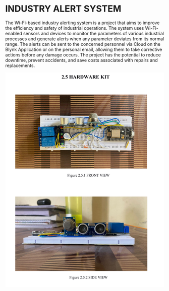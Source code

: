 # INDUSTRY ALERT SYSTEM

The Wi-Fi-based industry alerting system is a project that aims to improve the efficiency and safety of industrial operations. The system uses Wi-Fi-enabled sensors and devices to monitor the parameters of various industrial processes and generate alerts when any parameter deviates from its normal range. The alerts can be sent to the concerned personnel via Cloud on the Blynk Application or on the personal email, allowing them to take corrective actions before any damage occurs. The project has the potential to reduce downtime, prevent accidents, and save costs associated with repairs and replacements.


![Alt text](<Screenshot 2023-08-11 at 7.35.11 AM.png>)
